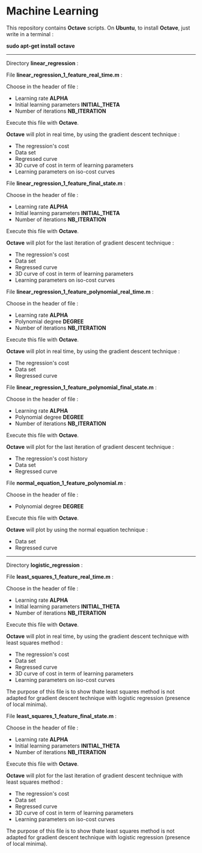 Machine Learning
================

This repository contains **Octave** scripts.
On **Ubuntu**, to install **Octave**, just write in a terminal :

**sudo apt-get install octave**

-------

Directory **linear_regression** :

File **linear_regression_1_feature_real_time.m** :

Choose in the header of file :
* Learning rate **ALPHA**
* Initial learning parameters **INITIAL_THETA**
* Number of iterations **NB_ITERATION**

Execute this file with **Octave**.

**Octave** will plot in real time, by using the gradient descent technique :
* The regression's cost
* Data set
* Regressed curve
* 3D curve of cost in term of learning parameters
* Learning parameters on iso-cost curves

File **linear_regression_1_feature_final_state.m** :

Choose in the header of file :
* Learning rate **ALPHA**
* Initial learning parameters **INITIAL_THETA**
* Number of iterations **NB_ITERATION**

Execute this file with **Octave**.

**Octave** will plot for the last iteration of gradient descent technique :
* The regression's cost
* Data set
* Regressed curve
* 3D curve of cost in term of learning parameters
* Learning parameters on iso-cost curves

File **linear_regression_1_feature_polynomial_real_time.m** :

Choose in the header of file :
* Learning rate **ALPHA**
* Polynomial degree **DEGREE**
* Number of iterations **NB_ITERATION**

Execute this file with **Octave**.

**Octave** will plot in real time, by using the gradient descent technique :
* The regression's cost
* Data set
* Regressed curve

File **linear_regression_1_feature_polynomial_final_state.m** :

Choose in the header of file :
* Learning rate **ALPHA**
* Polynomial degree **DEGREE**
* Number of iterations **NB_ITERATION**

Execute this file with **Octave**.

**Octave** will plot for the last iteration of gradient descent technique :
* The regression's cost history
* Data set
* Regressed curve

File **normal_equation_1_feature_polynomial.m** :

Choose in the header of file :
* Polynomial degree **DEGREE**

Execute this file with **Octave**.

**Octave** will plot by using the normal equation technique :
* Data set
* Regressed curve

-------

Directory **logistic_regression** :

File **least_squares_1_feature_real_time.m** :

Choose in the header of file :
* Learning rate **ALPHA**
* Initial learning parameters **INITIAL_THETA**
* Number of iterations **NB_ITERATION**

Execute this file with **Octave**.

**Octave** will plot in real time, by using the gradient descent technique with least squares method :
* The regression's cost
* Data set
* Regressed curve
* 3D curve of cost in term of learning parameters
* Learning parameters on iso-cost curves

The purpose of this file is to show thate least squares method is not adapted for gradient descent technique with logistic regression (presence of local minima).

File **least_squares_1_feature_final_state.m** :

Choose in the header of file :
* Learning rate **ALPHA**
* Initial learning parameters **INITIAL_THETA**
* Number of iterations **NB_ITERATION**

Execute this file with **Octave**.

**Octave** will plot for the last iteration of gradient descent technique with least squares method :
* The regression's cost
* Data set
* Regressed curve
* 3D curve of cost in term of learning parameters
* Learning parameters on iso-cost curves

The purpose of this file is to show thate least squares method is not adapted for gradient descent technique with logistic regression (presence of local minima).
